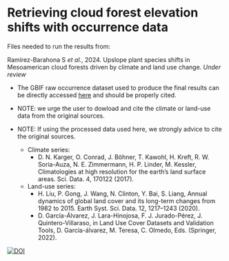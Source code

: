 # Retrieving cloud forest elevation shifts with occurrence data
Files needed to run the results from:

Ramírez-Barahona S *et al.*, 2024. Upslope plant species shifts in Mesoamerican cloud forests driven by climate and land use change. *Under review* 

- The GBIF raw occurrence dataset used to produce the final results can be directly accessed [here](https://github.com/user-attachments/assets/37b3af2f-8a47-41bb-b0a8-c6839106cc6f) and should be properly cited.

- NOTE: we urge the user to dowload and cite the climate or land-use data from the original sources.  
- NOTE: If using the processed data used here, we strongly advice to cite the original sources.
    - Climate series: 
      - D. N. Karger, O. Conrad, J. Böhner, T. Kawohl, H. Kreft, R. W. Soria-Auza, N. E. Zimmermann, H. P. Linder, M. Kessler, Climatologies at high resolution for the earth’s land surface areas. Sci. Data. 4, 170122 (2017).
    - Land-use series: 
       - H. Liu, P. Gong, J. Wang, N. Clinton, Y. Bai, S. Liang, Annual dynamics of global land cover and its long-term changes from 1982 to 2015. Earth Syst. Sci. Data. 12, 1217–1243 (2020).
       - D. García-Álvarez, J. Lara-Hinojosa, F. J. Jurado-Pérez, J. Quintero-Villaraso, in Land Use Cover Datasets and Validation Tools, D. García-álvarez, M. Teresa, C. Olmedo, Eds. (Springer, 2022).

[![DOI](https://zenodo.org/badge/402174680.svg)](https://zenodo.org/badge/latestdoi/402174680)
